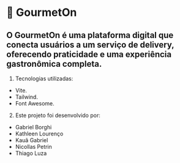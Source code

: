 # 🍔 GourmetOn

## O GourmetOn é uma plataforma digital que conecta usuários a um serviço de delivery, oferecendo praticidade e uma experiência gastronômica completa.


1. Tecnologias utilizadas:

* Vite.
* Tailwind.
* Font Awesome.

2. Este projeto foi desenvolvido por:

* Gabriel Borghi
* Kathleen Lourenço
* Kauã Gabriel
* Nicollas Petrin
* Thiago Luza
